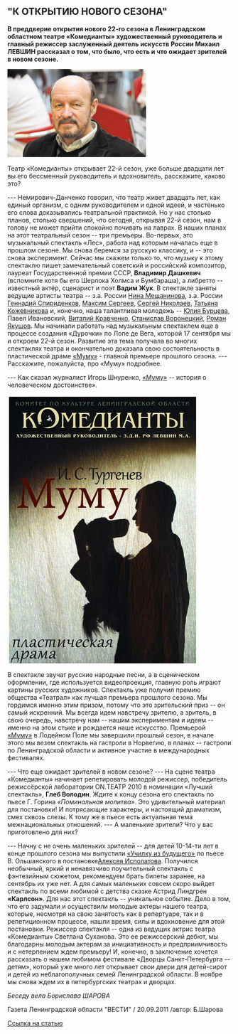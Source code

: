 ## "К ОТКРЫТИЮ НОВОГО СЕЗОНА"
**В преддверие открытия нового 22-го сезона в Ленинградском областном театре «Комедианты» художественный руководитель и главный режиссер заслуженный деятель искусств России Михаил ЛЕВШИН рассказал о том, что было, что есть и что ожидает зрителей в новом сезоне.**

![](image-01.jpg)

Театр «Комедианты» открывает 22-й сезон, уже больше двадцати лет вы его бессменный руководитель и вдохновитель, расскажите, каково это?

--- Немирович-Данченко говорил, что театр живет двадцать лет, как единый организм, с одним руководителем и одной идеей, и частенько его слова доказывались театральной практикой. Но у нас столько планов, столько свершений, что сегодня, открывая 22-й сезон, нам в голову не может прийти спокойно почивать на лаврах. В наших планах на этот театральный сезон -- три премьеры. Во-первых, это музыкальный спектакль «Лес», работа над которым началась еще в прошлом сезоне. Мы снова беремся за русскую классику, и -- это снова эксперимент. Сейчас мы скажем только то, что музыку к этому спектаклю пишет замечательный советский и российский композитор, лауреат Государственной премии СССР, **Владимир Дашкевич** (вспомните хотя бы его Шерлока Холмса и Бумбараша), а либретто -- известный актёр, сценарист и поэт **Вадим Жук**. В спектакле заняты ведущие артисты театра -- з.а. России [Нина Мещанинова][0], з.а. России [Геннадий Спириденков][1], [Максим Сергеев][2], [Сергей Николаев][3], [Татьяна Кожевникова][4] и, конечно, наша талантливая молодежь -- [Юлия Бурцева][5], Павел Ивановский, [Виталий Кравченко][6], [Станислав Воронецкий][7], [Роман Якушов][8]. Мы начинали работать над музыкальным спектаклем еще в процессе создания «Дурочки» по Лопе де Вега, которой 17 сентября мы и откроем 22-й сезон. Развитие эта тема получала во многих спектаклях театра и окончательно доказала свою состоятельность в пластической драме [«Муму»][9] - главной премьере прошлого сезона.
--- Расскажите, пожалуйста, про «Муму» подробнее.

--- Как сказал журналист Игорь Шнуренко, [«Муму»][9] -- история о человеческом достоинстве».

![](image-02.jpg)

В спектакле звучат русские народные песни, а в сценическом оформлении, где используется видеопроекция, главную роль играют картины русских художников. Спектакль уже получил премию общества «Театрал» как лучшая премьера прошлого сезона. Мы гордимся именно этим призом, потому что это зрительский приз -- он самый искренний. Мы всегда идем навстречу зрителю, а зритель, в свою очередь, навстречу нам -- нашим экспериментам и идеям -- именно на этом стыке и рождается наше искусство. Премьерой [«Муму»][9] в Лодейном Поле мы завершили прошлый сезон, в начале этого мы везем спектакль на гастроли в Норвегию, в планах -- гастроли по Ленинградской области и активное участие в международных фестивалях.

--- Что еще ожидает зрителей в новом сезоне?
--- На сцене театра «Комедианты» начинает репетировать молодой режиссер, победитель режиссёрской лаборатории ON.ТЕАТР 2010 в номинации «Лучший спектакль», **Глеб Володин**. Ждите к концу сезона его спектакль по пьесе Г. Горина _«Поминальная молитва»_. Это удивительный материал для постановки! И потрясающие характеры, и настоящий драматизм, смех сквозь слезы. К тому же в пьесе есть актуальная тема межнациональных отношений.
--- А маленькие зрители? Что у вас приготовлено для них?

--- Начну с не очень маленьких зрителей -- для детей 10-14-ти лет в конце прошлого сезона мы выпустили [«Училку из будущего»][10] по пьесе В. Ольшанского в постановке[Алексея Исполатова][11]. Получился необычный, яркий и ненавязчиво поучительный спектакль с фэнтезийным сюжетом, рекомендуем брать билеты заранее, на сентябрь их уже нет. А для самых маленьких совсем скоро выйдет спектакль по всеми любимой с детства сказке Астрид Линдгрен **«Карлсон»**. Для нас этот спектакль -- уникальное событие. Дело в том, что его задумали и осуществили молодые актеры нашего театра, которые, несмотря на свою занятость как в репертуаре, так и в репетиционном процессе, нашли время, силы и вдохновение для этой постановки. Режиссер спектакля -- одна из ведущих актрис театра «Комедианты» Светлана Суханова. Это ее режиссерский дебют, мы благодарны молодым актерам за инициативность и предприимчивость и с нетерпением ждем премьеру! И, конечно, в заключение хочется рассказать о нашем любимом фестивале «Дворцы Санкт-Петербурга -- детям», который уже много лет открывает свои двери для детей-сирот и детей из неблагополучных семей Ленинградской области. В ноябре мы снова ждем их в петербургских театрах и дворцах.

_Беседу вела Борислава ШАРОВА_

Газета Ленинградской области "ВЕСТИ" / 20.09.2011 /автор: Б.Шарова

[Ссылка на статью][12]

[0]: ../../person/nina-meschaninova "Нина Мещанинова"
[1]: ../../person/gennadii-spiridenkov "Геннадий Спириденков"
[2]: ../../person/maksim-sergeev "Максим Сергеев"
[3]: ../../person/sergei-nikolaev "Сергей Николаев"
[4]: ../../person/tatyana-kozhevnikova "Татьяна Кожевникова"
[5]: ../../person/yuliya-burtseva "Юлия Бурцева"
[6]: ../../person/vitalii-kravchenko "Виталий Кравченко"
[7]: ../../person/stanislav-voronetskii "Станислав Воронецкий"
[8]: ../../person/roman-yakushov "Роман Якушов"
[9]: ../../performance/krepostnaya-lyubov-mumu "Крепостная любовь (Муму)"
[10]: ../../performance/uchilka-iz-buduschego "Училка из будущего"
[11]: ../../person/aleksei-ispolatov "Алексей Исполатов"
[12]: http://www.vesty.spb.ru/modules.php?name=News&file=article&sid=22407